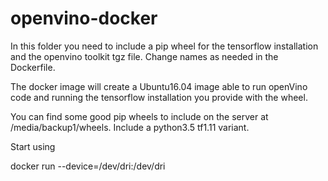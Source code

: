 # openvino-docker

In this folder you need to include a pip wheel for the tensorflow installation and the openvino toolkit tgz file. Change names as needed in the Dockerfile.

The docker image will create a Ubuntu16.04 image able to run openVino code and running the tensorflow installation you provide with the wheel.

You can find some good pip wheels to include on the server at /media/backup1/wheels. Include a python3.5 tf1.11 variant.



Start using 

docker run --device=/dev/dri:/dev/dri 